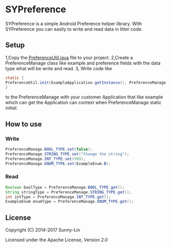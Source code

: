 # SYPreference

SYPreference is a simple Android Preference helper library. With SYPreference you can easily to write and read  data in litter code.


## Setup

1,Copy  the [PreferenceUtil.java](https://github.com/SunnyLin2008/SYPreferenceUtils) file to your project.
2,Create a PreferenceManage class like example and preference fields with the data type what will be write and read.
3, Write code like
```java
static {
PreferenceUtil.init(ExampleApplication.getInstance(), PreferenceManage.class);
}
```
to the PreferenceManage with your customer Application that like example which can get the Application can context when  PreferenceManage static initial.

## How to use

### Write
```java
PreferenceManage.BOOL_TYPE.set(false);
PreferenceManage.STRING_TYPE.set("Change the string");
PreferenceManage.INT_TYPE.set(999);
PreferenceManage.ENUM_TYPE.set(ExampleEnum.B);
```
### Read
```java
Boolean boolType = PreferenceManage.BOOL_TYPE.get();
String stringType = PreferenceManage.STRING_TYPE.get();
int intType = PreferenceManage.INT_TYPE.get();
ExampleEnum enumType = PreferenceManage.ENUM_TYPE.get();
 ```

## License

Copyright (C) 2014-2017 Sunny-Lin

Licensed under the Apache License, Version 2.0
